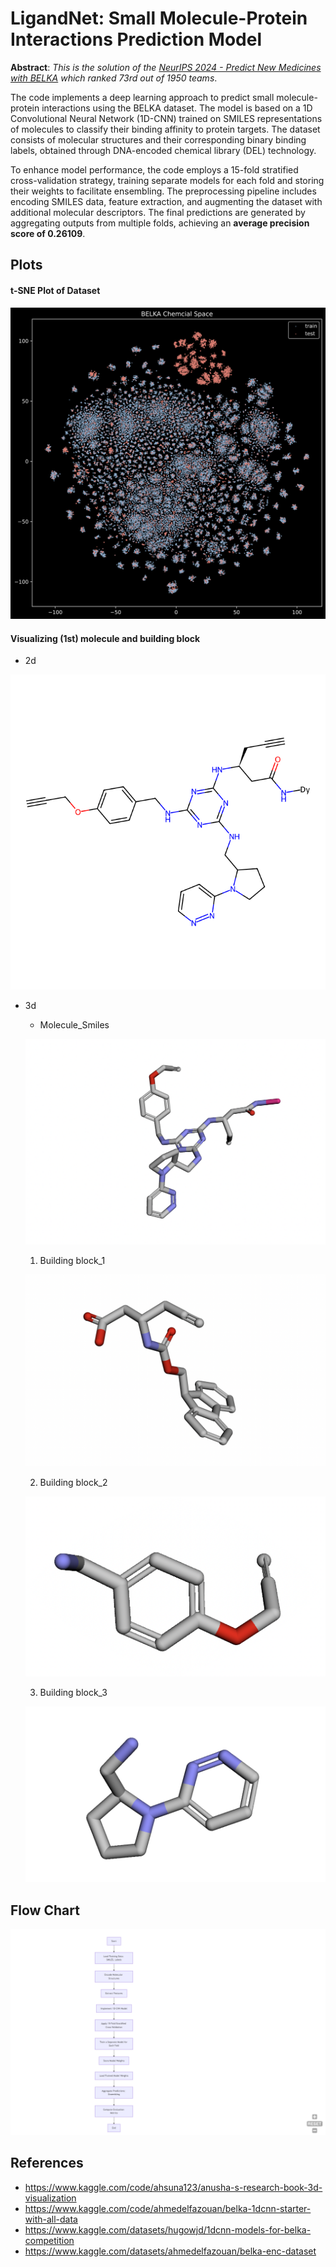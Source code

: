 # **LigandNet**: Small Molecule-Protein Interactions Prediction Model 

**Abstract**: *This is the solution of the [NeurIPS 2024 - Predict New Medicines with BELKA](https://www.kaggle.com/competitions/leash-BELKA/overview) which ranked 73rd out of 1950 teams*. 

The code implements a deep learning approach to predict small molecule-protein interactions using the BELKA dataset. The model is based on a 1D Convolutional Neural Network (1D-CNN) trained on SMILES representations of molecules to classify their binding affinity to protein targets. The dataset consists of molecular structures and their corresponding binary binding labels, obtained through DNA-encoded chemical library (DEL) technology.

To enhance model performance, the code employs a 15-fold stratified cross-validation strategy, training separate models for each fold and storing their weights to facilitate ensembling. The preprocessing pipeline includes encoding SMILES data, feature extraction, and augmenting the dataset with additional molecular descriptors. The final predictions are generated by aggregating outputs from multiple folds, achieving an **average precision score of 0.26109**.


## Plots

#### t-SNE Plot of Dataset
![Plot1](./img/tsne_plot.png)

#### Visualizing (1st) molecule and building block
- 2d
  
![Plot2](./img/first_data_plot.png)

- 3d

  - Molecule_Smiles
    
  ![Plot3](./img/msimile.png)

  1. Building block_1
     
  ![Plot4](./img/bb1.png)

  2. Building block_2
     
  ![Plot5](./img/bb2.png)

  3. Building block_3
     
  ![Plot6](./img/bb3.png)


## Flow Chart

![Plot7](./img/mermaid-diagram-2025-02-27-130445.png)

## References

- https://www.kaggle.com/code/ahsuna123/anusha-s-research-book-3d-visualization
- https://www.kaggle.com/code/ahmedelfazouan/belka-1dcnn-starter-with-all-data
- https://www.kaggle.com/datasets/hugowjd/1dcnn-models-for-belka-competition
- https://www.kaggle.com/datasets/ahmedelfazouan/belka-enc-dataset
